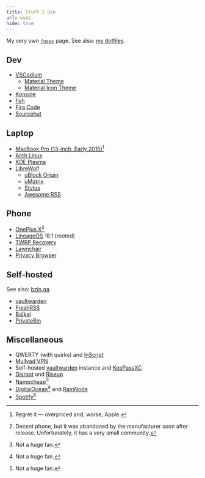 ```yaml
---
title: Stuff I Use
url: uses
hide: true
---
```


My very own [`/uses`](https://uses.tech/) page. See also: [my dotfiles](https://git.sr.ht/~shreyasminocha/dotfiles).

## Dev

- [VSCodium](https://vscodium.com/)
    - [Material Theme](https://marketplace.visualstudio.com/items?itemName=equinusocio.vsc-community-material-theme)
    - [Material Icon Theme](https://marketplace.visualstudio.com/items?itemName=PKief.material-icon-theme)
- [Konsole](https://konsole.kde.org/)
- [fish](https://fishshell.com/)
- [Fira Code](https://github.com/tonsky/FiraCode)
- [Sourcehut](https://sr.ht/)

## Laptop

- [MacBook Pro (13-inch, Early 2015)](https://support.apple.com/kb/SP715)[^1]
- [Arch Linux](https://archlinux.org/)
- [KDE Plasma](https://kde.org/plasma-desktop/)
- [LibreWolf](https://librewolf-community.gitlab.io/)
    - [uBlock Origin](https://github.com/gorhill/uBlock/)
    - [uMatrix](https://github.com/gorhill/uMatrix)
    - [Stylus](https://add0n.com/stylus.html)
    - [Awesome RSS](https://github.com/shgysk8zer0/awesome-rss)

## Phone

- [OnePlus X](https://www.oneplus.com/x)[^2]
- [LineageOS](https://lineageos.org/) 18.1 (rooted)
- [TWRP Recovery](https://twrp.me/)
- [Lawnchair](https://lawnchair.app/)
- [Privacy Browser](https://www.stoutner.com/privacy-browser/)

## Self-hosted

See also: [bzin.ga](https://bzin.ga/).

- [vaultwarden](https://github.com/dani-garcia/vaultwarden)
- [FreshRSS](https://freshrss.github.io/FreshRSS/)
- [Baïkal](https://sabre.io/baikal/)
- [PrivateBin](https://privatebin.info/)

## Miscellaneous

- QWERTY (with quirks) and [InScript](https://en.wikipedia.org/wiki/InScript_keyboard)
- [Mullvad VPN](https://mullvad.net/)
- Self-hosted [vaultwarden](https://github.com/dani-garcia/vaultwarden) instance and [KeePassXC](https://keepassxc.org/)
- [Disroot](https://disroot.org/) and [Riseup](https://riseup.net/)
- [Namecheap](https://www.namecheap.com/)[^3]
- [DigitalOcean](https://www.digitalocean.com/)[^3] and [RamNode](https://ramnode.com/)
- [Spotify](https://www.spotify.com/)[^3]

[^1]: Regret it — overpriced and, worse, Apple.
[^2]: Decent phone, but it was abandoned by the manufacturer soon after release. Unfortunately, it has a very small community.
[^3]: Not a huge fan.

